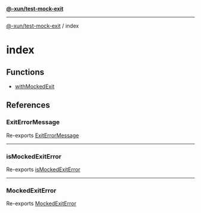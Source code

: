 [**@-xun/test-mock-exit**](../README.md)

***

[@-xun/test-mock-exit](../README.md) / index

# index

## Functions

- [withMockedExit](functions/withMockedExit.md)

## References

### ExitErrorMessage

Re-exports [ExitErrorMessage](../error/variables/ExitErrorMessage.md)

***

### isMockedExitError

Re-exports [isMockedExitError](../error/functions/isMockedExitError.md)

***

### MockedExitError

Re-exports [MockedExitError](../error/classes/MockedExitError.md)
